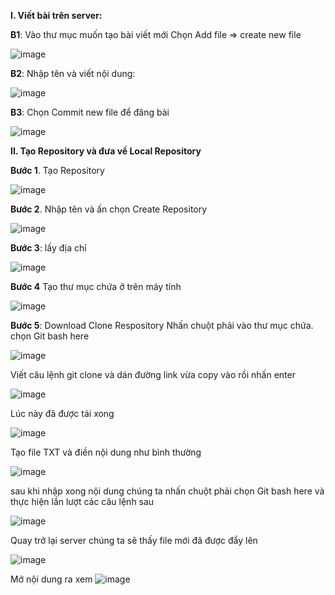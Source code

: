 **I. Viết bài trên server:**

**B1**: Vào thư mục muốn tạo bài viết mới Chọn Add file => create new file

![image](https://user-images.githubusercontent.com/101611197/158333237-70b7dc1e-c765-402f-a022-2c4afecd1188.png)

**B2**: Nhập tên và viết nội dung:

![image](https://user-images.githubusercontent.com/101611197/158333406-4fccf20e-2a37-444f-b578-0f000ef15d77.png)

**B3**: Chọn Commit new file để đăng bài

![image](https://user-images.githubusercontent.com/101611197/158333555-eb600a5a-b2f3-446e-b44b-57043aa5a816.png)

**II. Tạo Repository và đưa về Local Repository**

**Bước 1**. Tạo Repository

![image](https://user-images.githubusercontent.com/101611197/158339777-d23aab5b-7cfa-4b2c-8dc5-913b77100230.png)

**Bước 2**. Nhập tên và ấn chọn Create Repository

![image](https://user-images.githubusercontent.com/101611197/158339942-5e0bd0f8-900f-4dd9-9489-8eec671641dc.png)


**Bước 3**: lấy địa chỉ

![image](https://user-images.githubusercontent.com/101611197/158340791-3e9861fa-2efc-4e52-91bd-99d256bc20b2.png)

**Bước 4** Tạo thư mục chứa ở trên máy tính 

![image](https://user-images.githubusercontent.com/101611197/158340262-b24fb33e-bad5-42a0-86b1-b74d513a08d2.png)

**Bước 5**: Download Clone Respository
Nhấn chuột phải vào thư mục chứa. chọn Git bash here 

![image](https://user-images.githubusercontent.com/101611197/158341247-183df652-7722-4555-b348-0589b5de1248.png)

Viết câu lệnh git clone và dán đường link vừa copy vào rồi nhấn enter

![image](https://user-images.githubusercontent.com/101611197/158341686-e23c937c-ccff-4938-b27e-4a1b2ec2619b.png)

Lúc này đã được tải xong

![image](https://user-images.githubusercontent.com/101611197/158341996-a8fddf43-4819-47bb-90fe-f63bd44102bc.png)

Tạo file TXT và điền nội dung như bình thường

![image](https://user-images.githubusercontent.com/101611197/158344133-42131f4d-947a-45ed-9ffb-4819d214f2ea.png)

sau khi nhập xong nội dung chúng ta nhấn chuột phải chọn Git bash here và thực hiện lần lượt các câu lệnh sau

![image](https://user-images.githubusercontent.com/101611197/158343372-bbc333fa-e453-413e-afdd-f49e0d2e9ee0.png)

Quay trở lại server chúng ta sẽ thấy file mới đã được đẩy lên

![image](https://user-images.githubusercontent.com/101611197/158343554-cfcec3c0-bd24-42fd-b6ae-21c5e1aa9f14.png)

Mở nội dung ra xem
![image](https://user-images.githubusercontent.com/101611197/158344230-ce31d146-b19b-4e0b-91e2-56e222b2adbd.png)
